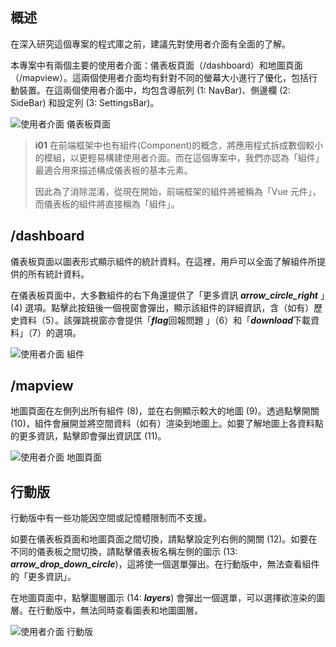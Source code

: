 ## 概述
在深入研究這個專案的程式庫之前，建議先對使用者介面有全面的了解。

本專案中有兩個主要的使用者介面：儀表板頁面（/dashboard）和地圖頁面（/mapview）。這兩個使用者介面均有針對不同的螢幕大小進行了優化，包括行動裝置。在這兩個使用者介面中，均包含導航列 (1: NavBar)、側邊欄 (2: SideBar) 和設定列 (3: SettingsBar)。

![使用者介面 儀表板頁面](/images/front-end/user-interface-1.png)

> **i01**
> 在前端框架中也有組件(Component)的概念，將應用程式拆成數個較小的模組，以更輕易構建使用者介面。而在這個專案中，我們亦認為「組件」最適合用來描述構成儀表板的基本元素。
>
> 因此為了消除混淆，從現在開始，前端框架的組件將被稱為「Vue 元件」，而儀表板的組件將直接稱為「組件」。

## /dashboard
儀表板頁面以圖表形式顯示組件的統計資料。在這裡，用戶可以全面了解組件所提供的所有統計資料。

在儀表板頁面中，大多數組件的右下角還提供了「更多資訊 ***arrow_circle_right*** 」(4) 選項。點擊此按鈕後一個視窗會彈出，顯示該組件的詳細資訊，含（如有）歷史資料（5）。該彈跳視窗亦會提供「***flag***回報問題 」（6）和「***download***下載資料」（7）的選項。

![使用者介面 組件](/images/front-end/user-interface-2.png)

## /mapview
地圖頁面在左側列出所有組件 (8)，並在右側顯示較大的地圖 (9)。透過點擊開關 (10)，組件會展開並將空間資料（如有）渲染到地圖上。如要了解地圖上各資料點的更多資訊，點擊即會彈出資訊匡 (11)。

![使用者介面 地圖頁面](/images/front-end/user-interface-3.png)

## 行動版
行動版中有一些功能因空間或記憶體限制而不支援。

如要在儀表板頁面和地圖頁面之間切換，請點擊設定列右側的開關 (12)。如要在不同的儀表板之間切換，請點擊儀表板名稱左側的圖示 (13: ***arrow_drop_down_circle***)，這將使一個選單彈出。在行動版中，無法查看組件的「更多資訊」。

在地圖頁面中，點擊圖層圖示 (14: ***layers***) 會彈出一個選單，可以選擇欲渲染的圖層。在行動版中，無法同時查看圖表和地圖圖層。

![使用者介面 行動版](/images/front-end/user-interface-4.png)
